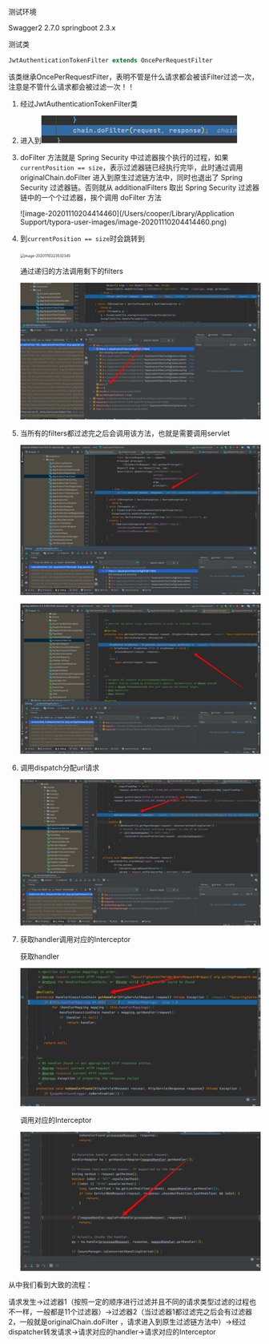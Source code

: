 测试环境

Swagger2 2.7.0 springboot 2.3.x



测试类

```java
JwtAuthenticationTokenFilter extends OncePerRequestFilter
```

该类继承OncePerRequestFilter，表明不管是什么请求都会被该Filter过滤一次，注意是不管什么请求都会被过滤一次！！



1. 经过JwtAuthenticationTokenFilter类
2. 进入到![image-20201110202831683](https://raw.githubusercontent.com/CooperXJ/ImageBed/master/img/20201110202833.png)

3. doFilter 方法就是 Spring Security 中过滤器挨个执行的过程，如果 `currentPosition == size`，表示过滤器链已经执行完毕，此时通过调用 originalChain.doFilter 进入到原生过滤链方法中，同时也退出了 Spring Security 过滤器链。否则就从 additionalFilters 取出 Spring Security 过滤器链中的一个个过滤器，挨个调用 doFilter 方法

   ![image-20201110204414460](/Users/cooper/Library/Application Support/typora-user-images/image-20201110204414460.png)

4. 到`currentPosition == size`时会跳转到

   <img src="/Users/cooper/Library/Application Support/typora-user-images/image-20201110223532345.png" alt="image-20201110223532345" style="zoom:50%;" />

   通过递归的方法调用剩下的filters

   <img src="https://raw.githubusercontent.com/CooperXJ/ImageBed/master/img/20201110225158.png" alt="image-20201110225152059" style="zoom:50%;" />

5. 当所有的filters都过滤完之后会调用该方法，也就是需要调用servlet

   <img src="https://raw.githubusercontent.com/CooperXJ/ImageBed/master/img/20201110225343.png" alt="image-20201110225336821" style="zoom:50%;" />

   ![image-20201110225607098](https://raw.githubusercontent.com/CooperXJ/ImageBed/master/img/20201110225609.png)



6. 调用dispatch分配url请求

   ![image-20201110225823170](https://raw.githubusercontent.com/CooperXJ/ImageBed/master/img/20201110225825.png)

7. 获取handler调用对应的Interceptor

   获取handler

   ![Hello](https://raw.githubusercontent.com/CooperXJ/ImageBed/master/img/20201110225925.png)

   调用对应的Interceptor

   ![image-20201110230238535](https://raw.githubusercontent.com/CooperXJ/ImageBed/master/img/20201110230240.png)



从中我们看到大致的流程：

请求发生->过滤器1（按照一定的顺序进行过滤并且不同的请求类型过滤的过程也不一样，一般都是11个过滤器）->过滤器2（当过滤器1都过滤完之后会有过滤器2，一般就是originalChain.doFilter ，请求进入到原生过滤链方法中）->经过dispatcher转发请求->请求对应的handler->请求对应的Interceptor




